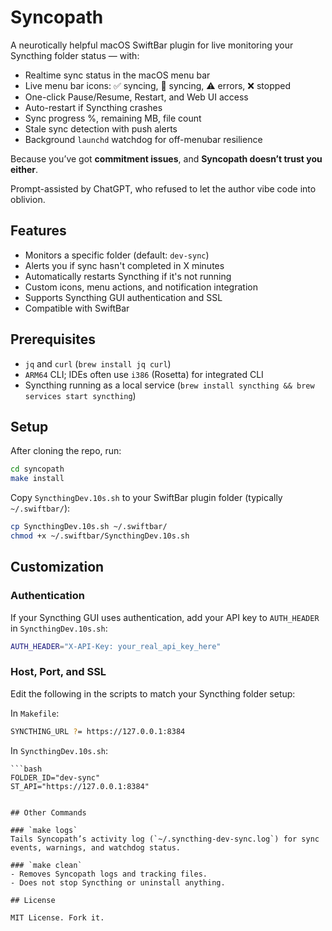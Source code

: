 # Syncopath

A neurotically helpful macOS SwiftBar plugin for live monitoring your Syncthing folder status — with:

- Realtime sync status in the macOS menu bar
- Live menu bar icons: ✅ syncing, 📡 syncing, ⚠️ errors, ❌ stopped
- One-click Pause/Resume, Restart, and Web UI access
- Auto-restart if Syncthing crashes
- Sync progress %, remaining MB, file count
- Stale sync detection with push alerts
- Background `launchd` watchdog for off-menubar resilience

Because you’ve got **commitment issues**, and **Syncopath doesn’t trust you either**.

Prompt-assisted by ChatGPT, who refused to let the author vibe code into oblivion.

## Features

- Monitors a specific folder (default: `dev-sync`)
- Alerts you if sync hasn't completed in X minutes
- Automatically restarts Syncthing if it's not running
- Custom icons, menu actions, and notification integration
- Supports Syncthing GUI authentication and SSL
- Compatible with SwiftBar

## Prerequisites
- `jq` and `curl` (`brew install jq curl`)
- `ARM64` CLI; IDEs often use `i386` (Rosetta) for integrated CLI
- Syncthing running as a local service (`brew install syncthing && brew services start syncthing`)

## Setup

After cloning the repo, run:

```bash
cd syncopath
make install
```

Copy `SyncthingDev.10s.sh` to your SwiftBar plugin folder (typically `~/.swiftbar/`):

```bash
cp SyncthingDev.10s.sh ~/.swiftbar/
chmod +x ~/.swiftbar/SyncthingDev.10s.sh
```

## Customization

### Authentication
If your Syncthing GUI uses authentication, add your API key to `AUTH_HEADER` in `SyncthingDev.10s.sh`:

   ```bash
   AUTH_HEADER="X-API-Key: your_real_api_key_here"
   ```

### Host, Port, and SSL
Edit the following in the scripts to match your Syncthing folder setup:

In `Makefile`:

   ```bash
   SYNCTHING_URL ?= https://127.0.0.1:8384
   ```

In `SyncthingDev.10s.sh`:

    ```bash
    FOLDER_ID="dev-sync"
    ST_API="https://127.0.0.1:8384"
   ```

## Other Commands

### `make logs`
Tails Syncopath’s activity log (`~/.syncthing-dev-sync.log`) for sync events, warnings, and watchdog status.

### `make clean`
- Removes Syncopath logs and tracking files.
- Does not stop Syncthing or uninstall anything.

## License

MIT License. Fork it.
